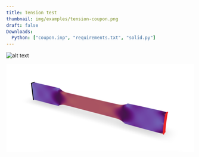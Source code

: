```yaml
---
title: Tension test
thumbnail: img/examples/tension-coupon.png
draft: false
Downloads:
  Python: ["coupon.inp", "requirements.txt", "solid.py"]
---
```


![alt text](img/coupon.png)

![Second invariant of the stress deviator](img/svm.png)
